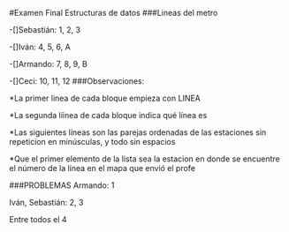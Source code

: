 #Examen Final Estructuras de datos
###Lineas del metro

-[]Sebastián: 1, 2, 3

-[]Iván: 4, 5, 6, A

-[]Armando: 7, 8, 9, B

-[]Ceci: 10, 11, 12
###Observaciones: 

*La primer linea de cada bloque empieza con LINEA

*La segunda líinea de cada bloque indica qué línea es

*Las siguientes líneas son las parejas ordenadas de las estaciones sin repeticion en minúsculas, y todo sin espacios

*Que el primer elemento de la lista sea la estacion en donde se encuentre el número de la línea en el mapa que envió el profe

###PROBLEMAS
Armando: 1

Iván, Sebastián: 2, 3

Entre todos el 4 
